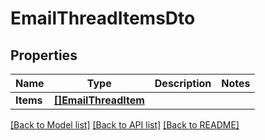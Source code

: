 # EmailThreadItemsDto

## Properties

Name | Type | Description | Notes
------------ | ------------- | ------------- | -------------
**Items** | [**[]EmailThreadItem**](EmailThreadItem) |  | 

[[Back to Model list]](../README#documentation-for-models) [[Back to API list]](../README#documentation-for-api-endpoints) [[Back to README]](../README)


